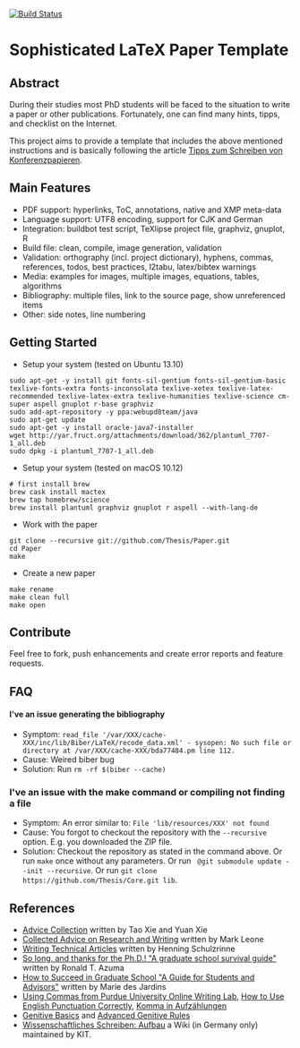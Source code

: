 [![Build Status](https://travis-ci.org/Thesis/Paper.svg?branch=master)](https://travis-ci.org/Thesis/Paper)

Sophisticated LaTeX Paper Template
==================================

Abstract
--------

During their studies most PhD students will be faced to the situation to
write a paper or other publications. Fortunately, one can find many hints,
tipps, and checklist on the Internet.

This project aims to provide a template that includes the above mentioned
instructions and is basically following the article [Tipps zum Schreiben von Konferenzpapieren](http://sdqweb.ipd.kit.edu/wiki/Tipps_zum_Schreiben_von_Konferenzpapieren).

Main Features
-------------

* PDF support: hyperlinks, ToC, annotations, native and XMP meta-data
* Language support: UTF8 encoding, support for CJK and German
* Integration: buildbot test script, TeXlipse project file, graphviz, gnuplot, R
* Build file: clean, compile, image generation, validation
* Validation: orthography (incl. project dictionary), hyphens, commas, references, todos, best practices, l2tabu, latex/bibtex warnings
* Media: examples for images, multiple images, equations, tables, algorithms
* Bibliography: multiple files, link to the source page, show unreferenced items
* Other: side notes, line numbering

Getting Started
---------------

* Setup your system (tested on Ubuntu 13.10)
```
sudo apt-get -y install git fonts-sil-gentium fonts-sil-gentium-basic texlive-fonts-extra fonts-inconsolata texlive-xetex texlive-latex-recommended texlive-latex-extra texlive-humanities texlive-science cm-super aspell gnuplot r-base graphviz
sudo add-apt-repository -y ppa:webupd8team/java
sudo apt-get update
sudo apt-get -y install oracle-java7-installer
wget http://yar.fruct.org/attachments/download/362/plantuml_7707-1_all.deb
sudo dpkg -i plantuml_7707-1_all.deb
```

* Setup your system (tested on macOS 10.12)
```
# first install brew
brew cask install mactex
brew tap homebrew/science
brew install plantuml graphviz gnuplot r aspell --with-lang-de
```


* Work with the paper
```
git clone --recursive git://github.com/Thesis/Paper.git
cd Paper
make
```

* Create a new paper
```
make rename
make clean full
make open
```

Contribute
----------
Feel free to fork, push enhancements and create error reports and feature requests.

FAQ
---

#### I've an issue generating the bibliography
 * Symptom: ```read_file '/var/XXX/cache-XXX/inc/lib/Biber/LaTeX/recode_data.xml' - sysopen: No such file or directory at /var/XXX/cache-XXX/bda77484.pm line 112.```
 * Cause: Weired biber bug
 * Solution: Run ```rm -rf $(biber --cache)```

### I've an issue with the make command or compiling not finding a file
 * Symptom: An error similar to: ```File 'lib/resources/XXX' not found```
 * Cause: You forgot to checkout the repository with the ```--recursive``` option. E.g. you downloaded the ZIP file.
 * Solution:
 Checkout the repository as stated in the command above.
 Or run ```make``` once without any parameters.
 Or run ```	@git submodule update --init --recursive```.
 Or run ```git clone https://github.com/Thesis/Core.git lib```.

References
-----------
 * [Advice Collection](http://www.csc.ncsu.edu/faculty/xie/advice.htm) written by Tao Xie and Yuan Xie
 * [Collected Advice on Research and Writing](http://www.cs.cmu.edu/afs/cs.cmu.edu/user/mleone/web/how-to.html) written by Mark Leone
 * [Writing Technical Articles](http://www.cs.columbia.edu/~hgs/etc/writing-style.html) written by Henning Schulzrinne
 * [So long, and thanks for the Ph.D.! "A graduate school survival guide"](http://www.cs.unc.edu/~azuma/hitch4.html) written by Ronald T. Azuma
 * [How to Succeed in Graduate School "A Guide for Students and Advisors"](http://www.acm.org/crossroads/xrds1-3/advice2.html) written by Marie des Jardins
 * [Using Commas from Purdue University Online Writing Lab](http://owl.english.purdue.edu/handouts/grammar/g_comma.html), [How to Use English Punctuation Correctly](http://www.wikihow.com/Use-English-Punctuation-Correctly), [Komma in Aufzählungen](http://www.ego4u.de/de/cram-up/writing/comma?08)
 * [Genitive Basics](http://www.smic.be/smic5022/genitive.htm) and [Advanced Genitive Rules](http://www.smic.be/smic5022/Genitive2.htm)
 * [Wissenschaftliches Schreiben: Aufbau](https://sdqweb.ipd.kit.edu/wiki/Wissenschaftliches_Schreiben/Aufbau) a Wiki (in Germany only) maintained by KIT.
